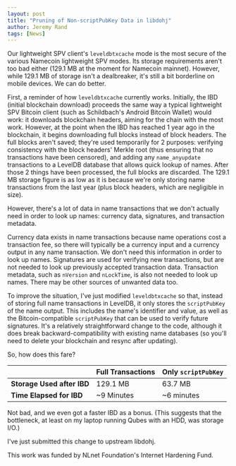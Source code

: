 ```yaml
---
layout: post
title: "Pruning of Non-scriptPubKey Data in libdohj"
author: Jeremy Rand
tags: [News]
---
```


Our lightweight SPV client's `leveldbtxcache` mode is the most secure of the various Namecoin lightweight SPV modes.  Its storage requirements aren't too bad either (129.1 MB at the moment for Namecoin mainnet).  However, while 129.1 MB of storage isn't a dealbreaker, it's still a bit borderline on mobile devices.  We can do better.

First, a reminder of how `leveldbtxcache` currently works.  Initially, the IBD (initial blockchain download) proceeds the same way a typical lightweight SPV Bitcoin client (such as Schildbach's Android Bitcoin Wallet) would work: it downloads blockchain headers, aiming for the chain with the most work.  However, at the point when the IBD has reached 1 year ago in the blockchain, it begins downloading full blocks instead of block headers.  The full blocks aren't saved; they're used temporarily for 2 purposes: verifying consistency with the block headers' Merkle root (thus ensuring that no transactions have been censored), and adding any `name_anyupdate` transactions to a LevelDB database that allows quick lookup of names.  After those 2 things have been processed, the full blocks are discarded.  The 129.1 MB storage figure is as low as it is because we're only storing name transactions from the last year (plus block headers, which are negligible in size).

However, there's a lot of data in name transactions that we don't actually need in order to look up names: currency data, signatures, and transaction metadata.

Currency data exists in name transactions because name operations cost a transaction fee, so there will typically be a currency input and a currency output in any name transaction.  We don't need this information in order to look up names.  Signatures are used for verifying new transactions, but are not needed to look up previously accepted transaction data.  Transaction metadata, such as `nVersion` and `nLockTime`, is also not needed to look up names.  There may be other sources of unwanted data too.

To improve the situation, I've just modified `leveldbtxcache` so that, instead of storing full name transactions in LevelDB, it only stores the `scriptPubKey` of the name output.  This includes the name's identifier and value, as well as the Bitcoin-compatible `scriptPubKey` that can be used to verify future signatures.  It's a relatively straightforward change to the code, although it does break backward-compatibility with existing name databases (so you'll need to delete your blockchain and resync after updating).

So, how does this fare?

|                            | **Full Transactions** | **Only `scriptPubKey`** | 
-----------------------------|-----------------------|-------------------------| 
| **Storage Used after IBD** | 129.1 MB              | 63.7 MB                 | 
| **Time Elapsed for IBD**   | ~9 Minutes            | ~6 minutes              | 

Not bad, and we even got a faster IBD as a bonus.  (This suggests that the bottleneck, at least on my laptop running Qubes with an HDD, was storage I/O.)

I've just submitted this change to upstream libdohj.

This work was funded by NLnet Foundation's Internet Hardening Fund.
